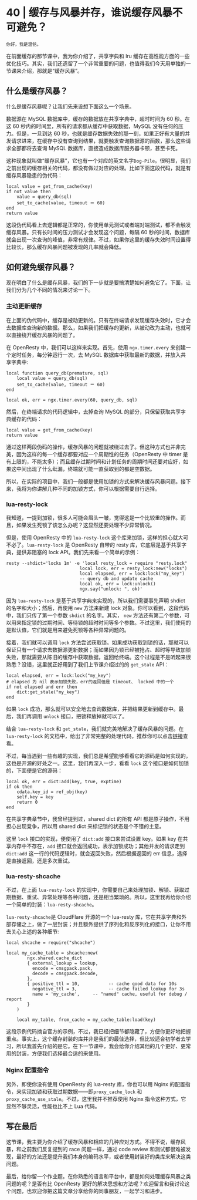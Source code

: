 # 40 | 缓存与风暴并存，谁说缓存风暴不可避免？

    你好，我是温铭。

在前面缓存的那节课中，我为你介绍了，共享字典和 lru 缓存在高性能方面的一些优化技巧。其实，我们还遗留了一个非常重要的问题，也值得我们今天用单独的一节课来介绍，那就是“缓存风暴”。

## 什么是缓存风暴？

什么是缓存风暴呢？让我们先来设想下面这么一个场景。

数据源在 MySQL 数据库中，缓存的数据放在共享字典中，超时时间为 60 秒。在这 60 秒内的时间里，所有的请求都从缓存中获取数据，MySQL 没有任何的压力。但是，一旦到达 60 秒，也就是缓存数据失效的那一刻，如果正好有大量的并发请求进来，在缓存中没有查询到结果，就要触发查询数据源的函数，那么这些请求全部都将去查询 MySQL 数据库，直接造成数据库服务器卡顿，甚至卡死。

这种现象就叫做“缓存风暴”，它也有一个对应的英文名字`Dog-Pile`。很明显，我们之前出现的缓存相关的代码，都没有做过对应的处理。比如下面这段代码，就是有缓存风暴隐患的伪代码：

```
local value = get_from_cache(key)
if not value then
    value = query_db(sql)
    set_to_cache(value, timeout ＝ 60)
end
return value

```

这段伪代码看上去逻辑都是正常的，你使用单元测试或者端对端测试，都不会触发缓存风暴。只有长时间的压力测试才会发现这个问题，每隔 60 秒的时间，数据库就会出现一次查询的峰值，非常有规律。不过，如果你这里的缓存失效时间设置得比较长，那么缓存风暴问题被发现的几率就会降低。

## 如何避免缓存风暴？

现在明白了什么是缓存风暴，我们的下一步就是要搞清楚如何避免它了。下面，让我们分为几个不同的情况来讨论一下。

### 主动更新缓存

在上面的伪代码中，缓存是被动更新的。只有在终端请求发现缓存失效时，它才会去数据库查询新的数据。那么，如果我们把缓存的更新，从被动改为主动，也就可以直接绕开缓存风暴的问题了。

在 OpenResty 中，我们可以这样来实现。首先，使用 `ngx.timer.every` 来创建一个定时任务，每分钟运行一次，去 MySQL 数据库中获取最新的数据，并放入共享字典中:

```
local function query_db(premature, sql)
    local value = query_db(sql)
    set_to_cache(value, timeout ＝ 60)
end

local ok, err = ngx.timer.every(60, query_db, sql)

```

然后，在终端请求的代码逻辑中，去掉查询 MySQL 的部分，只保留获取共享字典缓存的代码：

```
local value = get_from_cache(key)
return value

```

通过这样两段伪码的操作，缓存风暴的问题就被绕过去了。但这种方式也并非完美，因为这样的每一个缓存都要对应一个周期性的任务（OpenResty 中 timer 是有上限的，不能太多）；而且缓存过期时间和计划任务的周期时间还要对应好，如果这中间出现了什么纰漏，终端就可能一直获取到的都是空数据。

所以，在实际的项目中，我们一般都是使用加锁的方式来解决缓存风暴问题。接下来，我将为你讲解几种不同的加锁方式，你可以根据需要自行选择。

### lua-resty-lock

我知道，一提到加锁，很多人可能会眉头一皱，觉得这是一个比较重的操作。而且，如果发生死锁了该怎么办呢？这显然还要处理不少异常情况。

但是，使用 OpenResty 中的 `lua-resty-lock` 这个库来加锁，这样的担心就大可不必了。`lua-resty-lock` 是 OpenResty 自带的 resty 库，它底层是基于共享字典，提供非阻塞的 lock API。我们先来看一个简单的示例：

```
resty --shdict='locks 1m' -e 'local resty_lock = require "resty.lock"
                            local lock, err = resty_lock:new("locks")
                            local elapsed, err = lock:lock("my_key")
                            -- query db and update cache
                            local ok, err = lock:unlock()
                            ngx.say("unlock: ", ok)'

```

因为 `lua-resty-lock` 是基于共享字典来实现的，所以我们需要事先声明 shdict 的名字和大小；然后，再使用 `new` 方法来新建 lock 对象。你可以看到，这段代码中，我们只传了第一个参数 `shdict` 的名字。其实， `new` 方法还有第二个参数，可以用来指定锁的过期时间、等待锁的超时时间等多个参数。不过这里，我们使用的是默认值，它们就是用来避免死锁等各种异常问题的。

接着，我们就可以调用 `lock` 方法尝试获取锁。如果成功获取到锁的话，那就可以保证只有一个请求去数据源更新数据；而如果因为锁已经被抢占、超时等导致加锁失败，那就需要从陈旧的缓存中获取数据，返回给终端。这个过程是不是听起来很熟悉？没错，这里就正好用到了我们上节课介绍过的的 `get_stale` API：

```
local elapsed, err = lock:lock("my_key")
# elapsed 为 nil 表示加锁失败，err的返回值是 timeout、 locked 中的一个
if not elapsed and err then 
    dict:get_stale("my_key")
end

```

如果 `lock` 成功，那么就可以安全地去查询数据库，并把结果更新到缓存中。最后，我们再调用 `unlock` 接口，把锁释放掉就可以了。

结合 `lua-resty-lock` 和 `get_stale`，我们就完美地解决了缓存风暴的问题。在 `lua-resty-lock` 的文档中，给出了非常完整的处理代码，推荐你可以点击[链接](https://github.com/openresty/lua-resty-lock#for-cache-locks)查看。

不过，每当遇到一些有趣的实现，我们总是希望能够看看它的源码是如何实现的，这也是开源的好处之一。这里，我们再深入一步，看看 `lock` 这个接口是如何加锁的，下面便是它的源码：

```
local ok, err = dict:add(key, true, exptime)
if ok then
    cdata.key_id = ref_obj(key)
    self.key = key
    return 0
end

```

在共享字典章节中，我曾经提到过，shared dict 的所有 API 都是原子操作，不用担心出现竞争，所以用 shared dict 来标记锁的状态是个不错的主意。

这里 `lock` 接口的实现，便使用了 `dict:add` 接口来尝试设置 key。如果 key 在共享内存中不存在，`add` 接口就会返回成功，表示加锁成功；其他并发的请求走到 `dict:add` 这一行的代码逻辑时，就会返回失败，然后根据返回的 err 信息，选择是直接返回，还是多次重试。

### lua-resty-shcache

不过，在上面 `lua-resty-lock` 的实现中，你需要自己来处理加锁、解锁、获取过期数据、重试、异常处理等各种问题，还是相当繁琐的。所以，这里我再给你介绍一个简单的封装：`lua-resty-shcache`。

`lua-resty-shcache`是 CloudFlare 开源的一个 lua-resty 库，它在共享字典和外部存储之上，做了一层封装；并且额外提供了序列化和反序列化的接口，让你不用去关心上述的各种细节:

```
local shcache = require("shcache")

local my_cache_table = shcache:new(
        ngx.shared.cache_dict
        { external_lookup = lookup,
          encode = cmsgpack.pack,
          decode = cmsgpack.decode,
        },
        { positive_ttl = 10,           -- cache good data for 10s
          negative_ttl = 3,            -- cache failed lookup for 3s
          name = 'my_cache',     -- "named" cache, useful for debug / report
        }
    )

    local my_table, from_cache = my_cache_table:load(key)

```

这段示例代码摘自官方的示例，不过，我已经把细节都隐藏了，方便你更好地把握重点。事实上，这个缓存封装的库并非是我们的最佳选择，但比较适合初学者去学习，所以我首先介绍的是它。在下一节课中，我会给你介绍其他的几个更好、更常用的封装，方便我们选择最合适的来使用。

### Nginx 配置指令

另外，即使你没有使用 OpenResty 的 lua-resty 库，你也可以用 Nginx 的配置指令，来实现加锁和获取过期数据——即`proxy_cache_lock` 和 `proxy_cache_use_stale`。不过，这里我并不推荐使用 Nginx 指令这种方式，它显然不够灵活，性能也比不上 Lua 代码。

## 写在最后

这节课，我主要为你介绍了缓存风暴和相应的几种应对方式。不得不说，缓存风暴，和之前我们反复提到的 race 问题一样，通过 code review 和测试都很难被发现，最好的方法还是提升我们本身的编码水平，或者使用封装好的类库来解决这类问题。

最后，给你留一个作业题。在你熟悉的语言和平台中，都是如何处理缓存风暴之类问题的呢？是否有比 OpenResty 更好的解决思想和方法呢？欢迎留言和我讨论这个问题，也欢迎你把这篇文章分享给你的同事朋友，一起学习和进步。
    